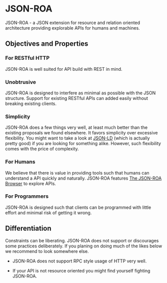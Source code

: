JSON-ROA
========

JSON-ROA - a JSON extension for resource and relation oriented architecture
providing explorable APIs for humans and machines.

Objectives and Properties 
-------------------------

### For RESTful HTTP 

JSON-ROA is well suited for API build with REST in mind.

### Unobtrusive

JSON-ROA is designed to interfere as minimal as possible with the JSON
structure. Support for existing RESTful APIs can added easily without
breaking existing clients. 

### Simplicity 

JSON-ROA does a few things very well, at least much better than the existing
proposals we found elsewhere. It favors simplicity over excessive flexibility.
You might want to take a look at [JSON-LD](http://json-ld.org/) (which is
actually pretty good) if you are looking for something alike. However, such
flexibility comes with the price of complexity. 

### For Humans

We believe that there is value in providing tools such that humans can
understand a API quickly and naturally. JSON-ROA features [The JSON-ROA
Browser](/browser/index.html) to explore APIs. 

### For Programmers 

JSON-ROA is designed such that clients can be programmed with little
effort and minimal risk of getting it wrong. 



Differentiation
---------------

Constraints can be liberating. JSON-ROA does not support or discourages
some practices deliberately. If you planing on doing much of the likes
below we recommend to look somewhere else. 

-   JSON-ROA does not support RPC style usage of HTTP very well.

-   If your API is not resource oriented you might find yourself
    fighting JSON-ROA.


